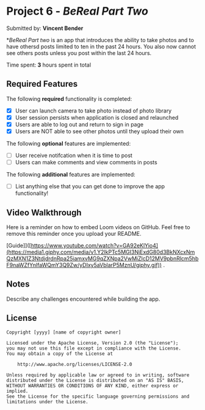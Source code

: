 # Project 6 - *BeReal Part Two*

Submitted by: **Vincent Bender**

**BeReal Part two* is an app that introduces the ability to take photos and to have othersd posts limited to ten in the past 24 hours. You also now cannot see others posts unless you post within the last 24 hours.

Time spent: **3** hours spent in total

## Required Features

The following **required** functionality is completed:

- [X] User can launch camera to take photo instead of photo library
- [X] User session persists when application is closed and relaunched
- [X] Users are able to log out and return to sign in page
- [X] Users are NOT able to see other photos until they upload their own	
 
The following **optional** features are implemented:

- [ ] User receive notifcation when it is time to post
- [ ] Users can make comments and view comments in posts	

The following **additional** features are implemented:

- [ ] List anything else that you can get done to improve the app functionality!

## Video Walkthrough

Here is a reminder on how to embed Loom videos on GitHub. Feel free to remove this reminder once you upload your README. 

[Guide]]([https://www.youtube.com/watch?v=GA92eKlYio4](https://media1.giphy.com/media/v1.Y2lkPTc5MGI3NjExdG80d3BkNXcxNmQzMXN1Z3NtdjdrdnRpa25iamxvMG9qZXNpa2VwMiZlcD12MV9pbnRlcm5hbF9naWZfYnlfaWQmY3Q9Zw/yDIxy5aVblarP5MznU/giphy.gif)) .

## Notes

Describe any challenges encountered while building the app.

## License

    Copyright [yyyy] [name of copyright owner]

    Licensed under the Apache License, Version 2.0 (the "License");
    you may not use this file except in compliance with the License.
    You may obtain a copy of the License at

        http://www.apache.org/licenses/LICENSE-2.0

    Unless required by applicable law or agreed to in writing, software
    distributed under the License is distributed on an "AS IS" BASIS,
    WITHOUT WARRANTIES OR CONDITIONS OF ANY KIND, either express or implied.
    See the License for the specific language governing permissions and
    limitations under the License.
